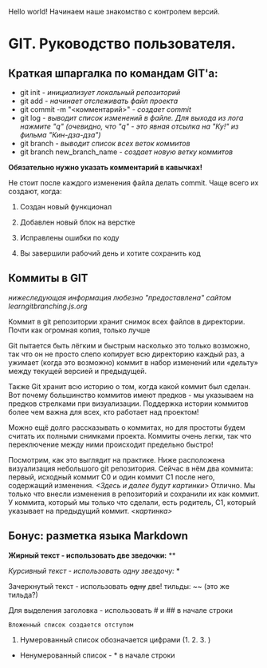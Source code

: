 Hello world! Начинаем наше знакомство с контролем версий.
# GIT. Руководство пользователя.
## Краткая шпаргалка по командам GIT'а:

* git init - *инициализует локальный репозиторий*
* git add - *начинает отслеживать файл проекта*
* git commit -m "<комментарий>" - *создает commit* 
* git log - *выводит список изменений в файле. Для выхода из лога нажмите "q" (очевидно, что "q" - это явная отсылка на "Ку!" из фильма "Кин-дза-дза")*
* git branch - *выводит список всех веток коммитов*
* git branch new_branch_name - *создает новую ветку коммитов*


**Обязательно нужно указать комментарий в кавычках!**

Не стоит после каждого изменения файла делать commit. Чаще всего их создают, когда:

1. Создан новый функционал

2. Добавлен новый блок на верстке

3. Исправлены ошибки по коду

4. Вы завершили рабочий день и хотите сохранить код

## Коммиты в GIT

_нижеследующая информация любезно "предоставлена" сайтом learngitbranching.js.org_

Коммит в git репозитории хранит снимок всех файлов в директории. Почти как огромная копия, только лучше

Git пытается быть лёгким и быстрым насколько это только возможно, так что он не просто слепо копирует всю директорию каждый раз, а ужимает (когда это возможно) коммит в набор изменений или «дельту» между текущей версией и предыдущей.

Также Git хранит всю историю о том, когда какой коммит был сделан. Вот почему большинство коммитов имеют предков - мы указываем на предков стрелками при визуализации. Поддержка истории коммитов более чем важна для всех, кто работает над проектом!

Можно ещё долго рассказывать о коммитах, но для простоты будем считать их полными снимками проекта. Коммиты очень легки, так что переключение между ними происходит предельно быстро!

Посмотрим, как это выглядит на практике. Ниже расположена визуализация небольшого git репозитория. Сейчас в нём два коммита: первый, исходный коммит С0 и один коммит С1 после него, содержащий изменения.
*<Здесь и далее будут картинки>*
Отлично. Мы только что внесли изменения в репозиторий и сохранили их как коммит. У коммита, который мы только что сделали, есть родитель, С1, который указывает на предыдущий коммит.
*<картинка>*




## Бонус: разметка языка Markdown
**Жирный текст - использовать две зведочки:** ** 

*Курсивный текст - использовать одну звездочу:* *

Зачеркнутый текст - использовать ~~одну~~ две! тильды: ~~ (это же тильда?)

Для выделения заголовка - использовать # и ## в начале строки

    Вложенный список создается отступом
1. Нумерованный список обозначается цифрами (1. 2. 3. )
* Ненумерованный список - * в начале строки




 